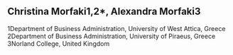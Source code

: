 ## Christina Morfaki1,2*, Alexandra Morfaki3

1Department of Business Administration, University of West Attica, Greece 2Department of Business Administration, University of Piraeus, Greece 3Norland College, United Kingdom